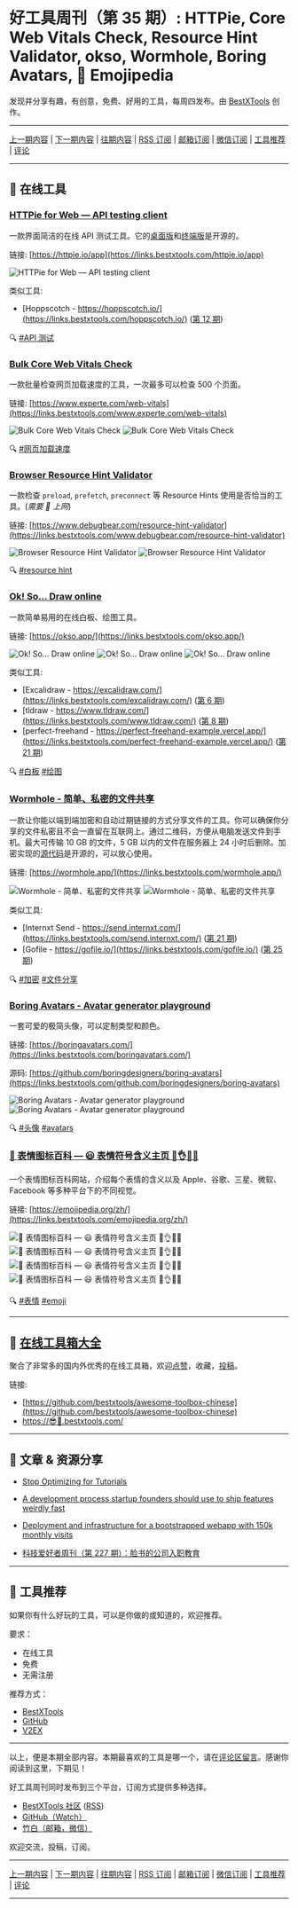 # 好工具周刊（第 35 期）: HTTPie, Core Web Vitals Check, Resource Hint Validator, okso, Wormhole, Boring Avatars, 📙 Emojipedia

发现并分享有趣，有创意，免费、好用的工具，每周四发布。由 [BestXTools](https://www.bestxtools.com/) 创作。

---

[上一期内容](https://github.com/bestxtools/weekly-cn/blob/main/docs/issue-34.md) | [下一期内容](https://github.com/bestxtools/weekly-cn/blob/main/docs/issue-36.md) | [往期内容](https://github.com/bestxtools/weekly-cn) | [RSS 订阅](https://discuss-cn.bestxtools.com/t/weekly) | [邮箱订阅](https://bestxtools.zhubai.love/?subscribe=1) | [微信订阅](https://discuss-cn.bestxtools.com/d/5/2) | [工具推荐](https://discuss-cn.bestxtools.com/t/tools) | [评论](https://discuss-cn.bestxtools.com/d/89/3)

---

## 🌈 在线工具

### [HTTPie for Web — API testing client](https://links.bestxtools.com/httpie.io/app)

一款界面简洁的在线 API 测试工具。它的[桌面版](https://github.com/httpie/desktop)和[终端版](https://github.com/httpie/httpie)是开源的。

链接: [https://httpie.io/app](https://links.bestxtools.com/httpie.io/app)

![HTTPie for Web — API testing client](https://raw.githubusercontent.com/bestxtools/s1/main/images/2022-10-27-09-54-01.png)

类似工具:

- [Hoppscotch - https://hoppscotch.io/](https://links.bestxtools.com/hoppscotch.io/) ([第 12 期](https://discuss-cn.bestxtools.com/d/34))

🔍 [#API 测试](https://links.bestxtools.com/www.google.com/search?q=site%3Adiscuss-cn.bestxtools.com+API%20%E6%B5%8B%E8%AF%95)

### [Bulk Core Web Vitals Check](https://links.bestxtools.com/www.experte.com/web-vitals)

一款批量检查网页加载速度的工具，一次最多可以检查 500 个页面。

链接: [https://www.experte.com/web-vitals](https://links.bestxtools.com/www.experte.com/web-vitals)

![Bulk Core Web Vitals Check](https://raw.githubusercontent.com/bestxtools/s1/main/images/2022-10-27-10-41-01.png)
![Bulk Core Web Vitals Check](https://raw.githubusercontent.com/bestxtools/s1/main/images/2022-10-27-10-41-02.png)

🔍 [#网页加载速度](https://links.bestxtools.com/www.google.com/search?q=site%3Adiscuss-cn.bestxtools.com+%E7%BD%91%E9%A1%B5%E5%8A%A0%E8%BD%BD%E9%80%9F%E5%BA%A6)

### [Browser Resource Hint Validator](https://links.bestxtools.com/www.debugbear.com/resource-hint-validator)

一款检查 `preload`, `prefetch`, `preconnect` 等 Resource Hints 使用是否恰当的工具。(_需要 🚀 上网_)

链接: [https://www.debugbear.com/resource-hint-validator](https://links.bestxtools.com/www.debugbear.com/resource-hint-validator)

![Browser Resource Hint Validator](https://raw.githubusercontent.com/bestxtools/s1/main/images/2022-10-27-10-06-01.png)
![Browser Resource Hint Validator](https://raw.githubusercontent.com/bestxtools/s1/main/images/2022-10-27-10-06-02.png)

🔍 [#resource hint](https://links.bestxtools.com/www.google.com/search?q=site%3Adiscuss-cn.bestxtools.com+resource%20hint)

### [Ok! So... Draw online](https://links.bestxtools.com/okso.app/)

一款简单易用的在线白板、绘图工具。

链接: [https://okso.app/](https://links.bestxtools.com/okso.app/)

![Ok! So... Draw online](https://raw.githubusercontent.com/bestxtools/s1/main/images/2022-10-27-15-01-03.png)
![Ok! So... Draw online](https://raw.githubusercontent.com/bestxtools/s1/main/images/2022-10-27-15-01-01.png)
![Ok! So... Draw online](https://raw.githubusercontent.com/bestxtools/s1/main/images/2022-10-27-15-01-02.png)

类似工具:

- [Excalidraw - https://excalidraw.com/](https://links.bestxtools.com/excalidraw.com/) ([第 6 期](https://discuss-cn.bestxtools.com/d/14))
- [tldraw - https://www.tldraw.com/](https://links.bestxtools.com/www.tldraw.com/) ([第 8 期](https://discuss-cn.bestxtools.com/d/22))
- [perfect-freehand - https://perfect-freehand-example.vercel.app/](https://links.bestxtools.com/perfect-freehand-example.vercel.app/) ([第 21 期](https://discuss-cn.bestxtools.com/d/58))

🔍 [#白板](https://links.bestxtools.com/www.google.com/search?q=site%3Adiscuss-cn.bestxtools.com+%E7%99%BD%E6%9D%BF) [#绘图](https://links.bestxtools.com/www.google.com/search?q=site%3Adiscuss-cn.bestxtools.com+%E7%BB%98%E5%9B%BE)

### [Wormhole - 简单、私密的文件共享](https://links.bestxtools.com/wormhole.app/)

一款让你能以端到端加密和自动过期链接的方式分享文件的工具。你可以确保你分享的文件私密且不会一直留在互联网上。通过二维码，方便从电脑发送文件到手机。最大可传输 10 GB 的文件，5 GB 以内的文件在服务器上 24 小时后删除。加密实现的[源代码](https://github.com/SocketDev/wormhole-crypto)是开源的，可以放心使用。

链接: [https://wormhole.app/](https://links.bestxtools.com/wormhole.app/)

![Wormhole - 简单、私密的文件共享](https://raw.githubusercontent.com/bestxtools/s1/main/images/2022-10-27-15-41-01.png)
![Wormhole - 简单、私密的文件共享](https://raw.githubusercontent.com/bestxtools/s1/main/images/2022-10-27-15-41-02.png)

类似工具:

- [Internxt Send - https://send.internxt.com/](https://links.bestxtools.com/send.internxt.com/) ([第 21 期](https://discuss-cn.bestxtools.com/d/58))
- [Gofile - https://gofile.io/](https://links.bestxtools.com/gofile.io/) ([第 25 期](https://discuss-cn.bestxtools.com/d/65))

🔍 [#加密](https://links.bestxtools.com/www.google.com/search?q=site%3Adiscuss-cn.bestxtools.com+%E5%8A%A0%E5%AF%86) [#文件分享](https://links.bestxtools.com/links.bestxtools.com/www.google.com/search?q=site%3Adiscuss-cn.bestxtools.com+%E6%96%87%E4%BB%B6%E5%88%86%E4%BA%AB)

### [Boring Avatars - Avatar generator playground](https://links.bestxtools.com/boringavatars.com/)

一套可爱的极简头像，可以定制类型和颜色。

链接: [https://boringavatars.com/](https://links.bestxtools.com/boringavatars.com/)

源码: [https://github.com/boringdesigners/boring-avatars](https://links.bestxtools.com/github.com/boringdesigners/boring-avatars)

![Boring Avatars - Avatar generator playground](https://raw.githubusercontent.com/bestxtools/s1/main/images/2022-10-27-16-10-01.png)
![Boring Avatars - Avatar generator playground](https://raw.githubusercontent.com/bestxtools/s1/main/images/2022-10-27-16-10-02.png)

🔍 [#头像](https://links.bestxtools.com/www.google.com/search?q=site%3Adiscuss-cn.bestxtools.com+%E5%A4%B4%E5%83%8F) [#avatars](https://links.bestxtools.com/www.google.com/search?q=site%3Adiscuss-cn.bestxtools.com+avatars)

### [📙 表情图标百科 — 😃 表情符号含义主页 💁👌🎍😍](https://links.bestxtools.com/emojipedia.org/zh/)

一个表情图标百科网站，介绍每个表情的含义以及 Apple、谷歌、三星、微软、Facebook 等多种平台下的不同视觉。

链接: [https://emojipedia.org/zh/](https://links.bestxtools.com/emojipedia.org/zh/)

![📙 表情图标百科 — 😃 表情符号含义主页 💁👌🎍😍](https://raw.githubusercontent.com/bestxtools/s1/main/images/2022-10-27-16-24-01.png)
![📙 表情图标百科 — 😃 表情符号含义主页 💁👌🎍😍](https://raw.githubusercontent.com/bestxtools/s1/main/images/2022-10-27-16-24-02.png)
![📙 表情图标百科 — 😃 表情符号含义主页 💁👌🎍😍](https://raw.githubusercontent.com/bestxtools/s1/main/images/2022-10-27-16-24-03.png)
![📙 表情图标百科 — 😃 表情符号含义主页 💁👌🎍😍](https://raw.githubusercontent.com/bestxtools/s1/main/images/2022-10-27-16-24-04.png)

🔍 [#表情](https://links.bestxtools.com/www.google.com/search?q=site%3Adiscuss-cn.bestxtools.com+%E8%A1%A8%E6%83%85) [#emoji](https://links.bestxtools.com/www.google.com/search?q=site%3Adiscuss-cn.bestxtools.com+emoji)

---

## 🧰 [在线工具箱大全](https://awesome-toolbox-chinese.bestxtools.com/)

聚合了非常多的国内外优秀的在线工具箱，欢迎[点赞](https://github.com/bestxtools/awesome-toolbox-chinese)，收藏，[投稿](https://github.com/bestxtools/awesome-toolbox-chinese/issues)。

链接:

- [https://github.com/bestxtools/awesome-toolbox-chinese](https://github.com/bestxtools/awesome-toolbox-chinese)
- [https://😎🧰.bestxtools.com/](https://😎🧰.bestxtools.com/)

---

## 🌈 文章 & 资源分享

- [Stop Optimizing for Tutorials](https://links.bestxtools.com/matduggan.com/why-are-containers-insecure-by-default/)

- [A development process startup founders should use to ship features weirdly fast](https://links.bestxtools.com/growing-products.paralect.com/a-development-process-startup-founders-should-use-to-ship-features-weirdly-fast)

- [Deployment and infrastructure for a bootstrapped webapp with 150k monthly visits](https://links.bestxtools.com/casparwre.de/blog/webapp-python-deployment/)

- [科技爱好者周刊（第 227 期）：脸书的公司入职教育](https://links.bestxtools.com/www.ruanyifeng.com/blog/2022/10/weekly-issue-227.html)

---

## 🌈 工具推荐

如果你有什么好玩的工具，可以是你做的或知道的，欢迎推荐。

要求：

- 在线工具
- 免费
- 无需注册

推荐方式：

- [BestXTools](https://discuss-cn.bestxtools.com/d/8)
- [GitHub](https://github.com/bestxtools/weekly-cn/issues)
- [V2EX](https://links.bestxtools.com/www.v2ex.com/t/836201?r=BestXTools)

---

以上，便是本期全部内容。本期最喜欢的工具是哪一个，请在[评论区留言](https://discuss-cn.bestxtools.com/d/89/3)。感谢你阅读到这里，下期见！

好工具周刊同时发布到三个平台，订阅方式提供多种选择。

- [BestXTools 社区](https://discuss-cn.bestxtools.com/t/weekly) ([RSS](https://discuss-cn.bestxtools.com/atom/t/weekly/discussions))
- [GitHub（Watch）](https://github.com/bestxtools/weekly-cn)
- [竹白（邮箱，微信）](https://bestxtools.zhubai.love/?subscribe=1)

欢迎交流，投稿，订阅。

---

[上一期内容](https://github.com/bestxtools/weekly-cn/blob/main/docs/issue-34.md) | [下一期内容](https://github.com/bestxtools/weekly-cn/blob/main/docs/issue-36.md) | [往期内容](https://github.com/bestxtools/weekly-cn) | [RSS 订阅](https://discuss-cn.bestxtools.com/t/weekly) | [邮箱订阅](https://bestxtools.zhubai.love/?subscribe=1) | [微信订阅](https://discuss-cn.bestxtools.com/d/5/2) | [工具推荐](https://discuss-cn.bestxtools.com/t/tools) | [评论](https://discuss-cn.bestxtools.com/d/89/3)

---
